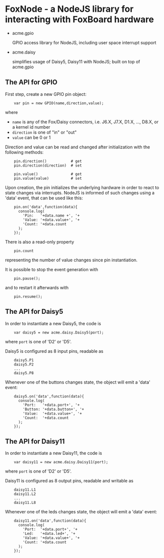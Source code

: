 FoxNode - a NodeJS library for interacting with FoxBoard hardware
=================================================================

-  acme.gpio

   GPIO access library for NodeJS, including user space interrupt support

-  acme.daisy

   simplifies usage of Daisy5, Daisy11 with NodeJS; built on top of acme.gpio

The API for GPIO
----------------

First step, create a new GPIO pin object:

        var pin = new GPIO(name,direction,value);

where

- <code>name</code> is any of the Fox/Daisy connectors, i.e. J6.X, J7.X, D1.X, ..., D8.X,
  or a kernel id number
- <code>direction</code> is one of "in" or "out"
- <code>value</code> can be 0 or 1

Direction and value can be read and changed after initialization
with the following methods:

        pin.direction()           # get
        pin.direction(direction)  # set

        pin.value()               # get
        pin.value(value)          # set

Upon creation, the pin initializes the underlying
hardware in order to react to state changes via 
interrupts. NodeJS is informed of such changes
using a 'data' event, that can be used like this:

        pin.on('data',function(data){
          console.log(
            'Pin:   '+data.name +', '+
            'Value: '+data.value+', '+
            'Count: '+data.count
          );
        });

There is also a read-only property

        pin.count

representing the number of value changes since
pin instantiation.

It is possible to stop the event generation with

        pin.pause();

and to restart it afterwards with

        pin.resume();

The API for Daisy5
------------------

In order to instantiate a new Daisy5, the code is

        var daisy5 = new acme.daisy.Daisy5(port);

where <code>port</code> is one of 'D2' or 'D5'.

Daisy5 is configured as 8 input pins, readable as

        daisy5.P1
        daisy5.P2
        ...
        daisy5.P8

Whenever one of the buttons changes state, the object
will emit a 'data' event:

        daisy5.on('data',function(data){
          console.log(
            'Port:   '+data.port+', '+
            'Button: '+data.button+', '+
            'Value:  '+data.value+', '+
            'Count:  '+data.count
          );
        });


The API for Daisy11
-------------------

In order to instantiate a new Daisy11, the code is

        var daisy11 = new acme.daisy.Daisy11(port);

where <code>port</code> is one of 'D2' or 'D5'.

Daisy11 is configured as 8 output pins, readable and
writable as

        daisy11.L1
        daisy11.L2
        ...
        daisy11.L8

Whenever one of the leds changes state, the object
will emit a 'data' event:

        daisy11.on('data',function(data){
          console.log(
            'Port:  '+data.port+', '+
            'Led:   '+data.led+', '+
            'Value: '+data.value+', '+
            'Count: '+data.count
          );
        });

